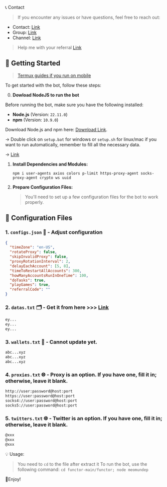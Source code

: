 📞 Contact

> If you encounter any issues or have questions, feel free to reach out:

- Contact: [Link](t.me/MeoMunDep)
- Group: [Link](t.me/KeoAirDropFreeNe)
- Channel: [Link](t.me/KeoAirDropFreeNee)

> Help me with your referral [Link](https://node.securitylabs.xyz/?from=extension&type=signin&referralCode=cm31g1i9f5q6hmo1by32rx7l7)

## 🚀 Getting Started

> [Termux guides if you run on mobile](https://github.com/MeoMunDep/Guides-for-using-my-script-on-termux.)


To get started with the bot, follow these steps:

0. **Dowload NodeJS to run the bot**

Before running the bot, make sure you have the following installed:

- **Node.js** (Version: `22.11.0`)
- **npm** (Version: `10.9.0`)

Download Node.js and npm here: [Download Link](https://t.me/KeoAirDropFreeNe/257/1462).

-> Double click on `setup.bat` for windows or `setup.sh` for linux/mac if you want to run automatically, remember to fill all the necessary data.


-> [Link](https://t.me/KeoAirDropFreeNe/257/1462)

1. **Install Dependencies and Modules:**

   ```
   npm i user-agents axios colors p-limit https-proxy-agent socks-proxy-agent crypto ws uuid
   ```

2. **Prepare Configuration Files:**

   > You'll need to set up a few configuration files for the bot to work properly.

## 📁 Configuration Files

### 1. `configs.json` 📜 - Adjust configuration

```json
{
  "timeZone": "en-US",
  "rotateProxy": false,
  "skipInvalidProxy": false,
  "proxyRotationInterval": 2,
  "delayEachAccount": [5, 8],
  "timeToRestartAllAccounts": 300,
  "howManyAccountsRunInOneTime": 100,
  "doTasks": true,
  "playGames": true,
  "referralCode": ""
}
```

### 2. `datas.txt` 🗂️ - Get it from here >>> [Link](https://t.me/KeoAirDropFreeNe/257/12845)

```txt
ey...
ey...
ey...
```

### 3. `wallets.txt` 💼 - Cannot update yet.

```txt - wallet address
abc...xyz
abc...xyz
abc...xyz
```

### 4. `proxies.txt` 🌐 - Proxy is an option. If you have one, fill it in; otherwise, leave it blank.

```txt
http://user:password@host:port
https://user:password@host:port
socks4://user:password@host:port
socks5://user:password@host:port
```

### 5. `twitters.txt` 🌐 - Twitter is an option. If you have one, fill it in; otherwise, leave it blank.

```txt
@xxx
@xxx
@xxx
```

💡 Usage:

> You need to `cd` to the file after extract it
> To run the bot, use the following command: `cd functor-main/functor; node meomundep`

🎇Enjoy!
